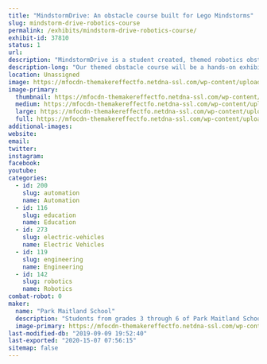 ```yaml
---
title: "MindstormDrive: An obstacle course built for Lego Mindstorms"
slug: mindstorm-drive-robotics-course
permalink: /exhibits/mindstorm-drive-robotics-course/
exhibit-id: 37810
status: 1
url: 
description: "MindstormDrive is a student created, themed robotics obstacle course designed specifically with the Lego Mindstorm robots in mind! Equipped with remote controlled robots, Orlando Makers will be challenged to traverse the course to the finish line as they try to beat our course! "
description-long: "Our themed obstacle course will be a hands-on exhibit where attendees will have an opportunity to remotely control a Lego Mindstorm bot in a race around an 8 foot by 8 foot course full of traps, pits, balance beams, levelers, and so much more! The design team of 3rd - 5th grade students will be on hand as \"experts\" to guide you through the course, give pointers on how to beat their bot, and answer any questions regarding the making of our exhibit! "
location: Unassigned
image: https://mfocdn-themakereffectfo.netdna-ssl.com/wp-content/uploads/2019/09/20180213_115227-1-1024x768.jpg
image-primary:
  thumbnail: https://mfocdn-themakereffectfo.netdna-ssl.com/wp-content/uploads/2019/09/20180213_115227-1-150x150.jpg
  medium: https://mfocdn-themakereffectfo.netdna-ssl.com/wp-content/uploads/2019/09/20180213_115227-1-300x225.jpg
  large: https://mfocdn-themakereffectfo.netdna-ssl.com/wp-content/uploads/2019/09/20180213_115227-1-1024x768.jpg
  full: https://mfocdn-themakereffectfo.netdna-ssl.com/wp-content/uploads/2019/09/20180213_115227-1.jpg
additional-images:
website: 
email: 
twitter: 
instagram: 
facebook: 
youtube: 
categories:
  - id: 200
    slug: automation
    name: Automation
  - id: 116
    slug: education
    name: Education
  - id: 273
    slug: electric-vehicles
    name: Electric Vehicles
  - id: 119
    slug: engineering
    name: Engineering
  - id: 142
    slug: robotics
    name: Robotics
combat-robot: 0
maker:
  name: "Park Maitland School"
  description: "Students from grades 3 through 6 of Park Maitland School take part in programmed Design Thinking classes twice a week. In their newly renovated Maker Space, students hone their 21st Century Skills of collaboration, problem solving, creativity, and critical thinking through project based learning. Students are encouraged to tinker and are taught the design process through different modes and hands-on learning experiences. Science, technology, engineering, the arts, and math all play a role in their learning! Students further share their learning to authentic audiences through showcases, hands-on exhibits, and by creating learning experiences for others."
  image-primary: https://mfocdn-themakereffectfo.netdna-ssl.com/wp-content/uploads/2018/09/PMS-Logo-300x300.jpg
last-modified-db: "2019-09-09 19:52:40"
last-exported: "2020-15-07 07:56:15"
sitemap: false
---
```

